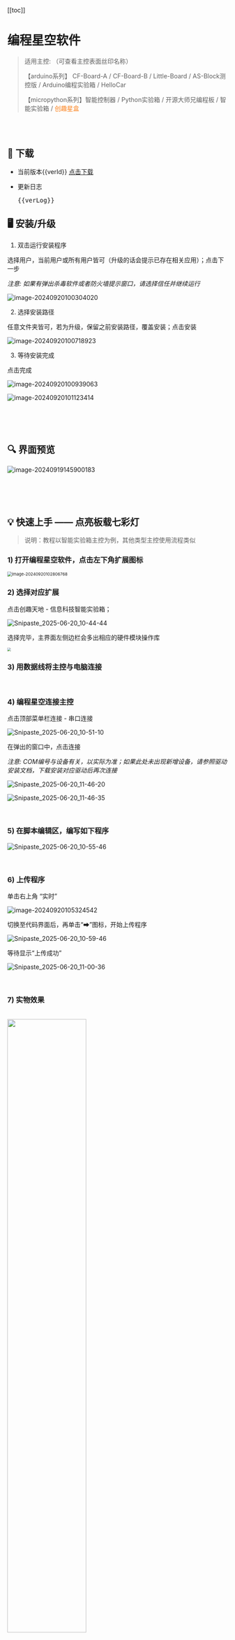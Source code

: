 [[toc]]

# 编程星空软件

> 适用主控: （可查看主控表面丝印名称）
>
> 【arduino系列】  CF-Board-A / CF-Board-B / Little-Board / AS-Block测控版 / Arduino编程实验箱 / HelloCar
>
> 【micropython系列】智能控制器 / Python实验箱 / 开源大师兄编程板 / 智能实验箱 / <span style="color:rgb(252, 128, 27);" >创趣星盒</span>

<br>
<br>

## 💾 下载

- 当前版本<span>{{verId}}</span>   <a href="https://cfunworld.com/#/product?id=0" target="_blank">点击下载</a>

- 更新日志
  <pre>{{verLog}}</pre>

## 🖥︎  安装/升级

1) 双击运行安装程序

选择用户，当前用户或所有用户皆可（升级的话会提示已存在相关应用）；点击下一步

*注意: 如果有弹出杀毒软件或者防火墙提示窗口，请选择信任并继续运行*

![image-20240920100304020](/images/00/image-20240920100304020.png)

2) 选择安装路径

任意文件夹皆可，若为升级，保留之前安装路径，覆盖安装；点击安装

![image-20240920100718923](/images/00/image-20240920100718923.png)

3) 等待安装完成

点击完成

![image-20240920100939063](/images/00/image-20240920100939063.png)

![image-20240920101123414](/images/00/image-20240920101123414.png)

<br>
<br>
<br>

## 🔍️ 界面预览

![image-20240919145900183](/images/00/image-20240919145900183.png)

<br>
<br>
<br>

## 💡 快速上手 —— 点亮板载七彩灯

<!-- <a href="https://www.bilibili.com/video/BV1YdX6YGEBK/?spm_id_from=333.1387.collection.video_card.click&vd_source=d34a80bae9d64a0c5a0716bd47877802">点击查看演示视频</a> -->

> 说明：教程以智能实验箱主控为例，其他类型主控使用流程类似

### 1) 打开编程星空软件，点击左下角扩展图标

<img src="/images/00/image-20240920102806768.png" alt="image-20240920102806768" style="zoom: 67%;" />

<br>

### 2) 选择对应扩展

点击创趣天地 - 信息科技智能实验箱；

![Snipaste_2025-06-20_10-44-44](/images/00/Snipaste_2025-06-20_10-44-44.png)

选择完毕，主界面左侧边栏会多出相应的硬件模块操作库

<img src="/images/00/Snipaste_2025-06-20_10-47-31.png"  style="zoom:50%;" />

<br>

### 3) 用数据线将主控与电脑连接

<br>

### 4) 编程星空连接主控

点击顶部菜单栏连接 - 串口连接

![Snipaste_2025-06-20_10-51-10](/images/00/Snipaste_2025-06-20_10-51-10.png)

在弹出的窗口中，点击连接

*注意: COM编号与设备有关，以实际为准；如果此处未出现新增设备，请参照驱动安装文档，下载安装对应驱动后再次连接*

![Snipaste_2025-06-20_11-46-20](/images/00/Snipaste_2025-06-20_11-46-20.png)

![Snipaste_2025-06-20_11-46-35](/images/00/Snipaste_2025-06-20_11-46-35.png)

<br>

### 5) 在脚本编辑区，编写如下程序

![Snipaste_2025-06-20_10-55-46](/images/00/Snipaste_2025-06-20_10-55-46.png)

<br>

### 6) 上传程序

单击右上角 “实时”

![image-20240920105324542](/images/00/image-20240920105324542.png)

切换至代码界面后，再单击“➡”图标，开始上传程序

![Snipaste_2025-06-20_10-59-46](/images/00/Snipaste_2025-06-20_10-59-46.png)

等待显示“上传成功”

![Snipaste_2025-06-20_11-00-36](/images/00/Snipaste_2025-06-20_11-00-36.png)

<br>

### 7) 实物效果

<br>

<img src="/images/00/微信图片_20250620110905.jpg"  width=60% />

<br>
<br>
<br>


<script setup>
  import {ref, onMounted} from "vue"

  const verId = ref(0), verLog = ref("")

  onMounted(() => {
    fetch(`https://www.cfunworld.com/api/info/getInfo?k1=aicodestar&k2=0`)
    .then(res => res.json())
    .then(data => {
      if (!data.err) {
        verId.value = data.v.v1
        verLog.value = data.v.v3
      }
    })
  })

  // log example
  // 20240925

  // 1、改进开源大师兄下液晶显示集成功能；2、修复开源大师兄下射频在线问题；3、修改除法运算保留小数后两位精度

  // 20241001

  // 增加开源大师兄（小学信息教材）适配库

  // 20241011

  // 增加开源大师兄下语音识别指示灯功能

  // 20241018

  // 修复开源大师兄下硬件模块管脚选择10以上在线读取异常问题
</script>
